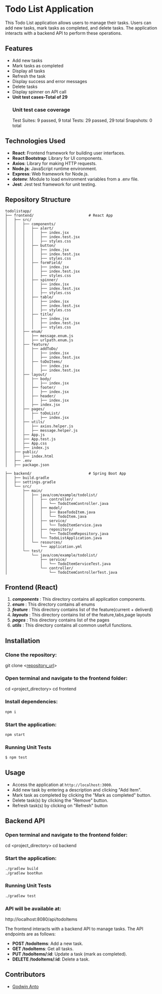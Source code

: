 # Todo List Application

This Todo List application allows users to manage their tasks. Users can add new tasks, mark tasks as completed, and delete tasks. The application interacts with a backend API to perform these operations.

## Features

- Add new tasks
- Mark tasks as completed
- Display all tasks
- Refresh the task
- Display success and error messages
- Delete tasks
- Display spinner on API call
- **Unit test cases-Total of 29**
    ### Unit test case coverage
    Test Suites: 9 passed, 9 total
    Tests:       29 passed, 29 total
    Snapshots:   0 total

## Technologies Used

- **React**: Frontend framework for building user interfaces.
- **React Bootstrap**: Library for UI components.
- **Axios**: Library for making HTTP requests.
- **Node.js**: JavaScript runtime environment.
- **Express**: Web framework for Node.js.
- **dotenv**: Module to load environment variables from a .env file.
- **Jest**: Jest test framework for unit testing.

## Repository Structure

```
todolistapp/
├── frontend/                         # React App
│   ├── src/
│   │   ├── components/
│   │   │   ├── alert/
│   │   │   │   ├── index.jsx
│   │   │   │   ├── index.test.jsx
│   │   │   │   ├── styles.css
│   │   │   ├── button/
│   │   │   │   ├── index.jsx
│   │   │   │   ├── index.test.jsx
│   │   │   │   ├── styles.css
│   │   │   ├── formField/
│   │   │   │   ├── index.jsx
│   │   │   │   ├── index.test.jsx
│   │   │   │   ├── styles.css
│   │   │   ├── spinner/
│   │   │   │   ├── index.jsx
│   │   │   │   ├── index.test.jsx
│   │   │   │   ├── styles.css
│   │   │   ├── table/
│   │   │   │   ├── index.jsx
│   │   │   │   ├── index.test.jsx
│   │   │   │   ├── styles.css
│   │   │   ├── title/
│   │   │   │   ├── index.jsx
│   │   │   │   ├── index.test.jsx
│   │   │   │   ├── styles.css
│   │   ├── enum/
│   │   │   ├── message.enum.js
│   │   │   ├── urlpath.enum.js
│   │   ├── feature/
│   │   │   ├── addToDo/
│   │   │   │   ├── index.jsx
│   │   │   │   ├── index.test.jsx
│   │   │   ├── toDoItems/
│   │   │   │   ├── index.jsx
│   │   │   │   ├── index.test.jsx
│   │   ├── layout/
│   │   │   ├── body/
│   │   │   │   ├── index.jsx
│   │   │   ├── footer/
│   │   │   │   ├── index.jsx
│   │   │   ├── header/
│   │   │   │   ├── index.jsx
│   │   │   ├── index.jsx
│   │   ├── pages/
│   │   │   ├── toDoList/
│   │   │   │   ├── index.jsx
│   │   ├── utils/
│   │   │   ├── axios.helper.js
│   │   │   ├── message.helper.js
│   │   ├── App.js
│   │   ├── App.test.js
│   │   ├── App.css
│   │   ├── index.js
│   ├── public/
│   │   ├── index.html
│   ├── .env
│   ├── package.json

├── backend/                          # Spring Boot App
│   ├── build.gradle
│   ├── settings.gradle
│   └── src/
│       ├── main/
│       │   ├── java/com/example/todolist/
│       │   │   ├── controller/
│       │   │   │   └── TodoItemController.java
│       │   │   ├── model/
│       │   │   │   ├── BaseTodoItem.java
│       │   │   │   └── TodoItem.java
│       │   │   ├── service/
│       │   │   │   └── TodoItemService.java
│       │   │   ├── repository/
│       │   │   │   └── TodoItemRepository.java
│       │   │   └── TodoListApplication.java
│       │   └── resources/
│       │       └── application.yml
│       └── test/
│           └── java/com/example/todolist/
│               ├── service/
│               │   └── TodoItemServiceTest.java
│               └── controller/
│                   └── TodoItemControllerTest.java

```
## Frontend (React)

1. **_components_** : This directory contains all application components.
2. **_enum_** : This directory contains all enums
3. **_feature_** : This directory contains list of the feature(current + deliverd)
4. **_layouts_** : This directory contains list of the feature,tabs,page layouts
5. **_pages_** : This directory contains list of the pages
8. **_utils_** : This directory contains all common usefull functions.

## Installation

### Clone the repository:
git clone <[repository_url](https://github.com/godwinanto91/todoList.git)>

### Open terminal and navigate to the frontend folder:
cd <project_directory>
cd frontend

### Install dependencies:
```sh
npm i
```
### Start the application:

```sh
npm start
```
### Running Unit Tests

```sh
$ npm test
```

## Usage

- Access the application at `http://localhost:3000`.
- Add new task by entering a description and clicking "Add Item".
- Mark task as completed by clicking the "Mark as completed" button.
- Delete task(s) by clicking the "Remove" button.
- Refresh task(s) by clicking on "Refresh" button

## Backend API

### Open terminal and navigate to the frontend folder:
cd <project_directory>
cd backend

### Start the application:

```sh
./gradlew build
./gradlew bootRun
```
### Running Unit Tests

```sh
./gradlew test
```

### API will be available at:
http://localhost:8080/api/todoItems

The frontend interacts with a backend API to manage tasks. The API endpoints are as follows:

- **POST /todoItems**: Add a new task.
- **GET /todoItems**: Get all tasks.
- **PUT /todoItems/:id**: Update a task (mark as completed).
- **DELETE /todoItems/:id**: Delete a task.

## Contributors

- [Godwin Anto](https://github.com/godwinanto91/)